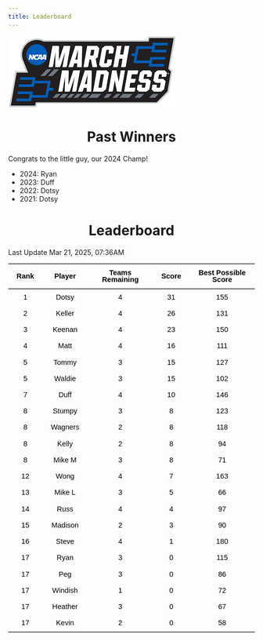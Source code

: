 ```yaml
---
title: Leaderboard
---
```


<link href="/rmarkdown-libs/tabwid/tabwid.css" rel="stylesheet" />
<script src="/rmarkdown-libs/tabwid/tabwid.js"></script>
<style type="text/css">
h1 {
  text-align: center;
}
</style>

![](march_madness_logo.png)

# Past Winners

Congrats to the little guy, our 2024 Champ!

- 2024: Ryan
- 2023: Duff
- 2022: Dotsy
- 2021: Dotsy

# Leaderboard

Last Update Mar 21, 2025, 07:36AM

<div class="tabwid"><style>.cl-b7f4ff2c{}.cl-b7f15110{font-family:'Helvetica';font-size:11pt;font-weight:bold;font-style:normal;text-decoration:none;color:rgba(0, 0, 0, 1.00);background-color:transparent;}.cl-b7f15124{font-family:'Helvetica';font-size:11pt;font-weight:normal;font-style:normal;text-decoration:none;color:rgba(0, 0, 0, 1.00);background-color:transparent;}.cl-b7f2b442{margin:0;text-align:center;border-bottom: 0 solid rgba(0, 0, 0, 1.00);border-top: 0 solid rgba(0, 0, 0, 1.00);border-left: 0 solid rgba(0, 0, 0, 1.00);border-right: 0 solid rgba(0, 0, 0, 1.00);padding-bottom:5pt;padding-top:5pt;padding-left:5pt;padding-right:5pt;line-height: 1;background-color:transparent;}.cl-b7f2be74{width:0.659in;background-color:transparent;vertical-align: middle;border-bottom: 1.5pt solid rgba(102, 102, 102, 1.00);border-top: 1.5pt solid rgba(102, 102, 102, 1.00);border-left: 0 solid rgba(0, 0, 0, 1.00);border-right: 0 solid rgba(0, 0, 0, 1.00);margin-bottom:0;margin-top:0;margin-left:0;margin-right:0;}.cl-b7f2be75{width:0.897in;background-color:transparent;vertical-align: middle;border-bottom: 1.5pt solid rgba(102, 102, 102, 1.00);border-top: 1.5pt solid rgba(102, 102, 102, 1.00);border-left: 0 solid rgba(0, 0, 0, 1.00);border-right: 0 solid rgba(0, 0, 0, 1.00);margin-bottom:0;margin-top:0;margin-left:0;margin-right:0;}.cl-b7f2be7e{width:1.593in;background-color:transparent;vertical-align: middle;border-bottom: 1.5pt solid rgba(102, 102, 102, 1.00);border-top: 1.5pt solid rgba(102, 102, 102, 1.00);border-left: 0 solid rgba(0, 0, 0, 1.00);border-right: 0 solid rgba(0, 0, 0, 1.00);margin-bottom:0;margin-top:0;margin-left:0;margin-right:0;}.cl-b7f2be7f{width:0.71in;background-color:transparent;vertical-align: middle;border-bottom: 1.5pt solid rgba(102, 102, 102, 1.00);border-top: 1.5pt solid rgba(102, 102, 102, 1.00);border-left: 0 solid rgba(0, 0, 0, 1.00);border-right: 0 solid rgba(0, 0, 0, 1.00);margin-bottom:0;margin-top:0;margin-left:0;margin-right:0;}.cl-b7f2be80{width:1.754in;background-color:transparent;vertical-align: middle;border-bottom: 1.5pt solid rgba(102, 102, 102, 1.00);border-top: 1.5pt solid rgba(102, 102, 102, 1.00);border-left: 0 solid rgba(0, 0, 0, 1.00);border-right: 0 solid rgba(0, 0, 0, 1.00);margin-bottom:0;margin-top:0;margin-left:0;margin-right:0;}.cl-b7f2be88{width:0.659in;background-color:transparent;vertical-align: middle;border-bottom: 0 solid rgba(0, 0, 0, 1.00);border-top: 0 solid rgba(0, 0, 0, 1.00);border-left: 0 solid rgba(0, 0, 0, 1.00);border-right: 0 solid rgba(0, 0, 0, 1.00);margin-bottom:0;margin-top:0;margin-left:0;margin-right:0;}.cl-b7f2be89{width:0.897in;background-color:transparent;vertical-align: middle;border-bottom: 0 solid rgba(0, 0, 0, 1.00);border-top: 0 solid rgba(0, 0, 0, 1.00);border-left: 0 solid rgba(0, 0, 0, 1.00);border-right: 0 solid rgba(0, 0, 0, 1.00);margin-bottom:0;margin-top:0;margin-left:0;margin-right:0;}.cl-b7f2be92{width:1.593in;background-color:transparent;vertical-align: middle;border-bottom: 0 solid rgba(0, 0, 0, 1.00);border-top: 0 solid rgba(0, 0, 0, 1.00);border-left: 0 solid rgba(0, 0, 0, 1.00);border-right: 0 solid rgba(0, 0, 0, 1.00);margin-bottom:0;margin-top:0;margin-left:0;margin-right:0;}.cl-b7f2be93{width:0.71in;background-color:transparent;vertical-align: middle;border-bottom: 0 solid rgba(0, 0, 0, 1.00);border-top: 0 solid rgba(0, 0, 0, 1.00);border-left: 0 solid rgba(0, 0, 0, 1.00);border-right: 0 solid rgba(0, 0, 0, 1.00);margin-bottom:0;margin-top:0;margin-left:0;margin-right:0;}.cl-b7f2be94{width:1.754in;background-color:transparent;vertical-align: middle;border-bottom: 0 solid rgba(0, 0, 0, 1.00);border-top: 0 solid rgba(0, 0, 0, 1.00);border-left: 0 solid rgba(0, 0, 0, 1.00);border-right: 0 solid rgba(0, 0, 0, 1.00);margin-bottom:0;margin-top:0;margin-left:0;margin-right:0;}.cl-b7f2be95{width:0.659in;background-color:transparent;vertical-align: middle;border-bottom: 0 solid rgba(0, 0, 0, 1.00);border-top: 0 solid rgba(0, 0, 0, 1.00);border-left: 0 solid rgba(0, 0, 0, 1.00);border-right: 0 solid rgba(0, 0, 0, 1.00);margin-bottom:0;margin-top:0;margin-left:0;margin-right:0;}.cl-b7f2be9c{width:0.897in;background-color:transparent;vertical-align: middle;border-bottom: 0 solid rgba(0, 0, 0, 1.00);border-top: 0 solid rgba(0, 0, 0, 1.00);border-left: 0 solid rgba(0, 0, 0, 1.00);border-right: 0 solid rgba(0, 0, 0, 1.00);margin-bottom:0;margin-top:0;margin-left:0;margin-right:0;}.cl-b7f2be9d{width:1.593in;background-color:transparent;vertical-align: middle;border-bottom: 0 solid rgba(0, 0, 0, 1.00);border-top: 0 solid rgba(0, 0, 0, 1.00);border-left: 0 solid rgba(0, 0, 0, 1.00);border-right: 0 solid rgba(0, 0, 0, 1.00);margin-bottom:0;margin-top:0;margin-left:0;margin-right:0;}.cl-b7f2be9e{width:0.71in;background-color:transparent;vertical-align: middle;border-bottom: 0 solid rgba(0, 0, 0, 1.00);border-top: 0 solid rgba(0, 0, 0, 1.00);border-left: 0 solid rgba(0, 0, 0, 1.00);border-right: 0 solid rgba(0, 0, 0, 1.00);margin-bottom:0;margin-top:0;margin-left:0;margin-right:0;}.cl-b7f2be9f{width:1.754in;background-color:transparent;vertical-align: middle;border-bottom: 0 solid rgba(0, 0, 0, 1.00);border-top: 0 solid rgba(0, 0, 0, 1.00);border-left: 0 solid rgba(0, 0, 0, 1.00);border-right: 0 solid rgba(0, 0, 0, 1.00);margin-bottom:0;margin-top:0;margin-left:0;margin-right:0;}.cl-b7f2bea6{width:0.659in;background-color:transparent;vertical-align: middle;border-bottom: 0 solid rgba(0, 0, 0, 1.00);border-top: 0 solid rgba(0, 0, 0, 1.00);border-left: 0 solid rgba(0, 0, 0, 1.00);border-right: 0 solid rgba(0, 0, 0, 1.00);margin-bottom:0;margin-top:0;margin-left:0;margin-right:0;}.cl-b7f2bea7{width:0.897in;background-color:transparent;vertical-align: middle;border-bottom: 0 solid rgba(0, 0, 0, 1.00);border-top: 0 solid rgba(0, 0, 0, 1.00);border-left: 0 solid rgba(0, 0, 0, 1.00);border-right: 0 solid rgba(0, 0, 0, 1.00);margin-bottom:0;margin-top:0;margin-left:0;margin-right:0;}.cl-b7f2bea8{width:1.593in;background-color:transparent;vertical-align: middle;border-bottom: 0 solid rgba(0, 0, 0, 1.00);border-top: 0 solid rgba(0, 0, 0, 1.00);border-left: 0 solid rgba(0, 0, 0, 1.00);border-right: 0 solid rgba(0, 0, 0, 1.00);margin-bottom:0;margin-top:0;margin-left:0;margin-right:0;}.cl-b7f2bea9{width:0.71in;background-color:transparent;vertical-align: middle;border-bottom: 0 solid rgba(0, 0, 0, 1.00);border-top: 0 solid rgba(0, 0, 0, 1.00);border-left: 0 solid rgba(0, 0, 0, 1.00);border-right: 0 solid rgba(0, 0, 0, 1.00);margin-bottom:0;margin-top:0;margin-left:0;margin-right:0;}.cl-b7f2beb0{width:1.754in;background-color:transparent;vertical-align: middle;border-bottom: 0 solid rgba(0, 0, 0, 1.00);border-top: 0 solid rgba(0, 0, 0, 1.00);border-left: 0 solid rgba(0, 0, 0, 1.00);border-right: 0 solid rgba(0, 0, 0, 1.00);margin-bottom:0;margin-top:0;margin-left:0;margin-right:0;}.cl-b7f2beb1{width:0.659in;background-color:transparent;vertical-align: middle;border-bottom: 0 solid rgba(0, 0, 0, 1.00);border-top: 0 solid rgba(0, 0, 0, 1.00);border-left: 0 solid rgba(0, 0, 0, 1.00);border-right: 0 solid rgba(0, 0, 0, 1.00);margin-bottom:0;margin-top:0;margin-left:0;margin-right:0;}.cl-b7f2beb2{width:0.897in;background-color:transparent;vertical-align: middle;border-bottom: 0 solid rgba(0, 0, 0, 1.00);border-top: 0 solid rgba(0, 0, 0, 1.00);border-left: 0 solid rgba(0, 0, 0, 1.00);border-right: 0 solid rgba(0, 0, 0, 1.00);margin-bottom:0;margin-top:0;margin-left:0;margin-right:0;}.cl-b7f2beba{width:1.593in;background-color:transparent;vertical-align: middle;border-bottom: 0 solid rgba(0, 0, 0, 1.00);border-top: 0 solid rgba(0, 0, 0, 1.00);border-left: 0 solid rgba(0, 0, 0, 1.00);border-right: 0 solid rgba(0, 0, 0, 1.00);margin-bottom:0;margin-top:0;margin-left:0;margin-right:0;}.cl-b7f2bebb{width:0.71in;background-color:transparent;vertical-align: middle;border-bottom: 0 solid rgba(0, 0, 0, 1.00);border-top: 0 solid rgba(0, 0, 0, 1.00);border-left: 0 solid rgba(0, 0, 0, 1.00);border-right: 0 solid rgba(0, 0, 0, 1.00);margin-bottom:0;margin-top:0;margin-left:0;margin-right:0;}.cl-b7f2bebc{width:1.754in;background-color:transparent;vertical-align: middle;border-bottom: 0 solid rgba(0, 0, 0, 1.00);border-top: 0 solid rgba(0, 0, 0, 1.00);border-left: 0 solid rgba(0, 0, 0, 1.00);border-right: 0 solid rgba(0, 0, 0, 1.00);margin-bottom:0;margin-top:0;margin-left:0;margin-right:0;}.cl-b7f2bebd{width:0.659in;background-color:transparent;vertical-align: middle;border-bottom: 0 solid rgba(0, 0, 0, 1.00);border-top: 0 solid rgba(0, 0, 0, 1.00);border-left: 0 solid rgba(0, 0, 0, 1.00);border-right: 0 solid rgba(0, 0, 0, 1.00);margin-bottom:0;margin-top:0;margin-left:0;margin-right:0;}.cl-b7f2bebe{width:0.897in;background-color:transparent;vertical-align: middle;border-bottom: 0 solid rgba(0, 0, 0, 1.00);border-top: 0 solid rgba(0, 0, 0, 1.00);border-left: 0 solid rgba(0, 0, 0, 1.00);border-right: 0 solid rgba(0, 0, 0, 1.00);margin-bottom:0;margin-top:0;margin-left:0;margin-right:0;}.cl-b7f2bec4{width:1.593in;background-color:transparent;vertical-align: middle;border-bottom: 0 solid rgba(0, 0, 0, 1.00);border-top: 0 solid rgba(0, 0, 0, 1.00);border-left: 0 solid rgba(0, 0, 0, 1.00);border-right: 0 solid rgba(0, 0, 0, 1.00);margin-bottom:0;margin-top:0;margin-left:0;margin-right:0;}.cl-b7f2bec5{width:0.71in;background-color:transparent;vertical-align: middle;border-bottom: 0 solid rgba(0, 0, 0, 1.00);border-top: 0 solid rgba(0, 0, 0, 1.00);border-left: 0 solid rgba(0, 0, 0, 1.00);border-right: 0 solid rgba(0, 0, 0, 1.00);margin-bottom:0;margin-top:0;margin-left:0;margin-right:0;}.cl-b7f2bece{width:1.754in;background-color:transparent;vertical-align: middle;border-bottom: 0 solid rgba(0, 0, 0, 1.00);border-top: 0 solid rgba(0, 0, 0, 1.00);border-left: 0 solid rgba(0, 0, 0, 1.00);border-right: 0 solid rgba(0, 0, 0, 1.00);margin-bottom:0;margin-top:0;margin-left:0;margin-right:0;}.cl-b7f2becf{width:0.659in;background-color:transparent;vertical-align: middle;border-bottom: 0 solid rgba(0, 0, 0, 1.00);border-top: 0 solid rgba(0, 0, 0, 1.00);border-left: 0 solid rgba(0, 0, 0, 1.00);border-right: 0 solid rgba(0, 0, 0, 1.00);margin-bottom:0;margin-top:0;margin-left:0;margin-right:0;}.cl-b7f2bed0{width:0.897in;background-color:transparent;vertical-align: middle;border-bottom: 0 solid rgba(0, 0, 0, 1.00);border-top: 0 solid rgba(0, 0, 0, 1.00);border-left: 0 solid rgba(0, 0, 0, 1.00);border-right: 0 solid rgba(0, 0, 0, 1.00);margin-bottom:0;margin-top:0;margin-left:0;margin-right:0;}.cl-b7f2bed8{width:1.593in;background-color:transparent;vertical-align: middle;border-bottom: 0 solid rgba(0, 0, 0, 1.00);border-top: 0 solid rgba(0, 0, 0, 1.00);border-left: 0 solid rgba(0, 0, 0, 1.00);border-right: 0 solid rgba(0, 0, 0, 1.00);margin-bottom:0;margin-top:0;margin-left:0;margin-right:0;}.cl-b7f2bed9{width:0.71in;background-color:transparent;vertical-align: middle;border-bottom: 0 solid rgba(0, 0, 0, 1.00);border-top: 0 solid rgba(0, 0, 0, 1.00);border-left: 0 solid rgba(0, 0, 0, 1.00);border-right: 0 solid rgba(0, 0, 0, 1.00);margin-bottom:0;margin-top:0;margin-left:0;margin-right:0;}.cl-b7f2beda{width:1.754in;background-color:transparent;vertical-align: middle;border-bottom: 0 solid rgba(0, 0, 0, 1.00);border-top: 0 solid rgba(0, 0, 0, 1.00);border-left: 0 solid rgba(0, 0, 0, 1.00);border-right: 0 solid rgba(0, 0, 0, 1.00);margin-bottom:0;margin-top:0;margin-left:0;margin-right:0;}.cl-b7f2bedb{width:0.659in;background-color:transparent;vertical-align: middle;border-bottom: 0 solid rgba(0, 0, 0, 1.00);border-top: 0 solid rgba(0, 0, 0, 1.00);border-left: 0 solid rgba(0, 0, 0, 1.00);border-right: 0 solid rgba(0, 0, 0, 1.00);margin-bottom:0;margin-top:0;margin-left:0;margin-right:0;}.cl-b7f2bee2{width:0.897in;background-color:transparent;vertical-align: middle;border-bottom: 0 solid rgba(0, 0, 0, 1.00);border-top: 0 solid rgba(0, 0, 0, 1.00);border-left: 0 solid rgba(0, 0, 0, 1.00);border-right: 0 solid rgba(0, 0, 0, 1.00);margin-bottom:0;margin-top:0;margin-left:0;margin-right:0;}.cl-b7f2bee3{width:1.593in;background-color:transparent;vertical-align: middle;border-bottom: 0 solid rgba(0, 0, 0, 1.00);border-top: 0 solid rgba(0, 0, 0, 1.00);border-left: 0 solid rgba(0, 0, 0, 1.00);border-right: 0 solid rgba(0, 0, 0, 1.00);margin-bottom:0;margin-top:0;margin-left:0;margin-right:0;}.cl-b7f2beec{width:0.71in;background-color:transparent;vertical-align: middle;border-bottom: 0 solid rgba(0, 0, 0, 1.00);border-top: 0 solid rgba(0, 0, 0, 1.00);border-left: 0 solid rgba(0, 0, 0, 1.00);border-right: 0 solid rgba(0, 0, 0, 1.00);margin-bottom:0;margin-top:0;margin-left:0;margin-right:0;}.cl-b7f2beed{width:1.754in;background-color:transparent;vertical-align: middle;border-bottom: 0 solid rgba(0, 0, 0, 1.00);border-top: 0 solid rgba(0, 0, 0, 1.00);border-left: 0 solid rgba(0, 0, 0, 1.00);border-right: 0 solid rgba(0, 0, 0, 1.00);margin-bottom:0;margin-top:0;margin-left:0;margin-right:0;}.cl-b7f2beee{width:0.659in;background-color:transparent;vertical-align: middle;border-bottom: 0 solid rgba(0, 0, 0, 1.00);border-top: 0 solid rgba(0, 0, 0, 1.00);border-left: 0 solid rgba(0, 0, 0, 1.00);border-right: 0 solid rgba(0, 0, 0, 1.00);margin-bottom:0;margin-top:0;margin-left:0;margin-right:0;}.cl-b7f2beef{width:0.897in;background-color:transparent;vertical-align: middle;border-bottom: 0 solid rgba(0, 0, 0, 1.00);border-top: 0 solid rgba(0, 0, 0, 1.00);border-left: 0 solid rgba(0, 0, 0, 1.00);border-right: 0 solid rgba(0, 0, 0, 1.00);margin-bottom:0;margin-top:0;margin-left:0;margin-right:0;}.cl-b7f2bef6{width:1.593in;background-color:transparent;vertical-align: middle;border-bottom: 0 solid rgba(0, 0, 0, 1.00);border-top: 0 solid rgba(0, 0, 0, 1.00);border-left: 0 solid rgba(0, 0, 0, 1.00);border-right: 0 solid rgba(0, 0, 0, 1.00);margin-bottom:0;margin-top:0;margin-left:0;margin-right:0;}.cl-b7f2bef7{width:0.71in;background-color:transparent;vertical-align: middle;border-bottom: 0 solid rgba(0, 0, 0, 1.00);border-top: 0 solid rgba(0, 0, 0, 1.00);border-left: 0 solid rgba(0, 0, 0, 1.00);border-right: 0 solid rgba(0, 0, 0, 1.00);margin-bottom:0;margin-top:0;margin-left:0;margin-right:0;}.cl-b7f2bef8{width:1.754in;background-color:transparent;vertical-align: middle;border-bottom: 0 solid rgba(0, 0, 0, 1.00);border-top: 0 solid rgba(0, 0, 0, 1.00);border-left: 0 solid rgba(0, 0, 0, 1.00);border-right: 0 solid rgba(0, 0, 0, 1.00);margin-bottom:0;margin-top:0;margin-left:0;margin-right:0;}.cl-b7f2bef9{width:0.659in;background-color:transparent;vertical-align: middle;border-bottom: 0 solid rgba(0, 0, 0, 1.00);border-top: 0 solid rgba(0, 0, 0, 1.00);border-left: 0 solid rgba(0, 0, 0, 1.00);border-right: 0 solid rgba(0, 0, 0, 1.00);margin-bottom:0;margin-top:0;margin-left:0;margin-right:0;}.cl-b7f2befa{width:0.897in;background-color:transparent;vertical-align: middle;border-bottom: 0 solid rgba(0, 0, 0, 1.00);border-top: 0 solid rgba(0, 0, 0, 1.00);border-left: 0 solid rgba(0, 0, 0, 1.00);border-right: 0 solid rgba(0, 0, 0, 1.00);margin-bottom:0;margin-top:0;margin-left:0;margin-right:0;}.cl-b7f2bf00{width:1.593in;background-color:transparent;vertical-align: middle;border-bottom: 0 solid rgba(0, 0, 0, 1.00);border-top: 0 solid rgba(0, 0, 0, 1.00);border-left: 0 solid rgba(0, 0, 0, 1.00);border-right: 0 solid rgba(0, 0, 0, 1.00);margin-bottom:0;margin-top:0;margin-left:0;margin-right:0;}.cl-b7f2bf01{width:0.71in;background-color:transparent;vertical-align: middle;border-bottom: 0 solid rgba(0, 0, 0, 1.00);border-top: 0 solid rgba(0, 0, 0, 1.00);border-left: 0 solid rgba(0, 0, 0, 1.00);border-right: 0 solid rgba(0, 0, 0, 1.00);margin-bottom:0;margin-top:0;margin-left:0;margin-right:0;}.cl-b7f2bf02{width:1.754in;background-color:transparent;vertical-align: middle;border-bottom: 0 solid rgba(0, 0, 0, 1.00);border-top: 0 solid rgba(0, 0, 0, 1.00);border-left: 0 solid rgba(0, 0, 0, 1.00);border-right: 0 solid rgba(0, 0, 0, 1.00);margin-bottom:0;margin-top:0;margin-left:0;margin-right:0;}.cl-b7f2bf03{width:0.659in;background-color:transparent;vertical-align: middle;border-bottom: 0 solid rgba(0, 0, 0, 1.00);border-top: 0 solid rgba(0, 0, 0, 1.00);border-left: 0 solid rgba(0, 0, 0, 1.00);border-right: 0 solid rgba(0, 0, 0, 1.00);margin-bottom:0;margin-top:0;margin-left:0;margin-right:0;}.cl-b7f2bf0a{width:0.897in;background-color:transparent;vertical-align: middle;border-bottom: 0 solid rgba(0, 0, 0, 1.00);border-top: 0 solid rgba(0, 0, 0, 1.00);border-left: 0 solid rgba(0, 0, 0, 1.00);border-right: 0 solid rgba(0, 0, 0, 1.00);margin-bottom:0;margin-top:0;margin-left:0;margin-right:0;}.cl-b7f2bf0b{width:1.593in;background-color:transparent;vertical-align: middle;border-bottom: 0 solid rgba(0, 0, 0, 1.00);border-top: 0 solid rgba(0, 0, 0, 1.00);border-left: 0 solid rgba(0, 0, 0, 1.00);border-right: 0 solid rgba(0, 0, 0, 1.00);margin-bottom:0;margin-top:0;margin-left:0;margin-right:0;}.cl-b7f2bf0c{width:0.71in;background-color:transparent;vertical-align: middle;border-bottom: 0 solid rgba(0, 0, 0, 1.00);border-top: 0 solid rgba(0, 0, 0, 1.00);border-left: 0 solid rgba(0, 0, 0, 1.00);border-right: 0 solid rgba(0, 0, 0, 1.00);margin-bottom:0;margin-top:0;margin-left:0;margin-right:0;}.cl-b7f2bf0d{width:1.754in;background-color:transparent;vertical-align: middle;border-bottom: 0 solid rgba(0, 0, 0, 1.00);border-top: 0 solid rgba(0, 0, 0, 1.00);border-left: 0 solid rgba(0, 0, 0, 1.00);border-right: 0 solid rgba(0, 0, 0, 1.00);margin-bottom:0;margin-top:0;margin-left:0;margin-right:0;}.cl-b7f2bf14{width:0.659in;background-color:transparent;vertical-align: middle;border-bottom: 1.5pt solid rgba(102, 102, 102, 1.00);border-top: 0 solid rgba(0, 0, 0, 1.00);border-left: 0 solid rgba(0, 0, 0, 1.00);border-right: 0 solid rgba(0, 0, 0, 1.00);margin-bottom:0;margin-top:0;margin-left:0;margin-right:0;}.cl-b7f2bf15{width:0.897in;background-color:transparent;vertical-align: middle;border-bottom: 1.5pt solid rgba(102, 102, 102, 1.00);border-top: 0 solid rgba(0, 0, 0, 1.00);border-left: 0 solid rgba(0, 0, 0, 1.00);border-right: 0 solid rgba(0, 0, 0, 1.00);margin-bottom:0;margin-top:0;margin-left:0;margin-right:0;}.cl-b7f2bf16{width:1.593in;background-color:transparent;vertical-align: middle;border-bottom: 1.5pt solid rgba(102, 102, 102, 1.00);border-top: 0 solid rgba(0, 0, 0, 1.00);border-left: 0 solid rgba(0, 0, 0, 1.00);border-right: 0 solid rgba(0, 0, 0, 1.00);margin-bottom:0;margin-top:0;margin-left:0;margin-right:0;}.cl-b7f2bf17{width:0.71in;background-color:transparent;vertical-align: middle;border-bottom: 1.5pt solid rgba(102, 102, 102, 1.00);border-top: 0 solid rgba(0, 0, 0, 1.00);border-left: 0 solid rgba(0, 0, 0, 1.00);border-right: 0 solid rgba(0, 0, 0, 1.00);margin-bottom:0;margin-top:0;margin-left:0;margin-right:0;}.cl-b7f2bf1e{width:1.754in;background-color:transparent;vertical-align: middle;border-bottom: 1.5pt solid rgba(102, 102, 102, 1.00);border-top: 0 solid rgba(0, 0, 0, 1.00);border-left: 0 solid rgba(0, 0, 0, 1.00);border-right: 0 solid rgba(0, 0, 0, 1.00);margin-bottom:0;margin-top:0;margin-left:0;margin-right:0;}</style><table data-quarto-disable-processing='true' class='cl-b7f4ff2c'><thead><tr style="overflow-wrap:break-word;"><th class="cl-b7f2be74"><p class="cl-b7f2b442"><span class="cl-b7f15110">Rank</span></p></th><th class="cl-b7f2be75"><p class="cl-b7f2b442"><span class="cl-b7f15110">Player</span></p></th><th class="cl-b7f2be7e"><p class="cl-b7f2b442"><span class="cl-b7f15110">Teams Remaining</span></p></th><th class="cl-b7f2be7f"><p class="cl-b7f2b442"><span class="cl-b7f15110">Score</span></p></th><th class="cl-b7f2be80"><p class="cl-b7f2b442"><span class="cl-b7f15110">Best Possible Score</span></p></th></tr></thead><tbody><tr style="overflow-wrap:break-word;"><td class="cl-b7f2be88"><p class="cl-b7f2b442"><span class="cl-b7f15124">1</span></p></td><td class="cl-b7f2be89"><p class="cl-b7f2b442"><span class="cl-b7f15124">Dotsy</span></p></td><td class="cl-b7f2be92"><p class="cl-b7f2b442"><span class="cl-b7f15124">4</span></p></td><td class="cl-b7f2be93"><p class="cl-b7f2b442"><span class="cl-b7f15124">31</span></p></td><td class="cl-b7f2be94"><p class="cl-b7f2b442"><span class="cl-b7f15124">155</span></p></td></tr><tr style="overflow-wrap:break-word;"><td class="cl-b7f2be95"><p class="cl-b7f2b442"><span class="cl-b7f15124">2</span></p></td><td class="cl-b7f2be9c"><p class="cl-b7f2b442"><span class="cl-b7f15124">Keller</span></p></td><td class="cl-b7f2be9d"><p class="cl-b7f2b442"><span class="cl-b7f15124">4</span></p></td><td class="cl-b7f2be9e"><p class="cl-b7f2b442"><span class="cl-b7f15124">26</span></p></td><td class="cl-b7f2be9f"><p class="cl-b7f2b442"><span class="cl-b7f15124">131</span></p></td></tr><tr style="overflow-wrap:break-word;"><td class="cl-b7f2be95"><p class="cl-b7f2b442"><span class="cl-b7f15124">3</span></p></td><td class="cl-b7f2be9c"><p class="cl-b7f2b442"><span class="cl-b7f15124">Keenan</span></p></td><td class="cl-b7f2be9d"><p class="cl-b7f2b442"><span class="cl-b7f15124">4</span></p></td><td class="cl-b7f2be9e"><p class="cl-b7f2b442"><span class="cl-b7f15124">23</span></p></td><td class="cl-b7f2be9f"><p class="cl-b7f2b442"><span class="cl-b7f15124">150</span></p></td></tr><tr style="overflow-wrap:break-word;"><td class="cl-b7f2bea6"><p class="cl-b7f2b442"><span class="cl-b7f15124">4</span></p></td><td class="cl-b7f2bea7"><p class="cl-b7f2b442"><span class="cl-b7f15124">Matt</span></p></td><td class="cl-b7f2bea8"><p class="cl-b7f2b442"><span class="cl-b7f15124">4</span></p></td><td class="cl-b7f2bea9"><p class="cl-b7f2b442"><span class="cl-b7f15124">16</span></p></td><td class="cl-b7f2beb0"><p class="cl-b7f2b442"><span class="cl-b7f15124">111</span></p></td></tr><tr style="overflow-wrap:break-word;"><td class="cl-b7f2be88"><p class="cl-b7f2b442"><span class="cl-b7f15124">5</span></p></td><td class="cl-b7f2be89"><p class="cl-b7f2b442"><span class="cl-b7f15124">Tommy</span></p></td><td class="cl-b7f2be92"><p class="cl-b7f2b442"><span class="cl-b7f15124">3</span></p></td><td class="cl-b7f2be93"><p class="cl-b7f2b442"><span class="cl-b7f15124">15</span></p></td><td class="cl-b7f2be94"><p class="cl-b7f2b442"><span class="cl-b7f15124">127</span></p></td></tr><tr style="overflow-wrap:break-word;"><td class="cl-b7f2beb1"><p class="cl-b7f2b442"><span class="cl-b7f15124">5</span></p></td><td class="cl-b7f2beb2"><p class="cl-b7f2b442"><span class="cl-b7f15124">Waldie</span></p></td><td class="cl-b7f2beba"><p class="cl-b7f2b442"><span class="cl-b7f15124">3</span></p></td><td class="cl-b7f2bebb"><p class="cl-b7f2b442"><span class="cl-b7f15124">15</span></p></td><td class="cl-b7f2bebc"><p class="cl-b7f2b442"><span class="cl-b7f15124">102</span></p></td></tr><tr style="overflow-wrap:break-word;"><td class="cl-b7f2bebd"><p class="cl-b7f2b442"><span class="cl-b7f15124">7</span></p></td><td class="cl-b7f2bebe"><p class="cl-b7f2b442"><span class="cl-b7f15124">Duff</span></p></td><td class="cl-b7f2bec4"><p class="cl-b7f2b442"><span class="cl-b7f15124">4</span></p></td><td class="cl-b7f2bec5"><p class="cl-b7f2b442"><span class="cl-b7f15124">10</span></p></td><td class="cl-b7f2bece"><p class="cl-b7f2b442"><span class="cl-b7f15124">146</span></p></td></tr><tr style="overflow-wrap:break-word;"><td class="cl-b7f2becf"><p class="cl-b7f2b442"><span class="cl-b7f15124">8</span></p></td><td class="cl-b7f2bed0"><p class="cl-b7f2b442"><span class="cl-b7f15124">Stumpy</span></p></td><td class="cl-b7f2bed8"><p class="cl-b7f2b442"><span class="cl-b7f15124">3</span></p></td><td class="cl-b7f2bed9"><p class="cl-b7f2b442"><span class="cl-b7f15124">8</span></p></td><td class="cl-b7f2beda"><p class="cl-b7f2b442"><span class="cl-b7f15124">123</span></p></td></tr><tr style="overflow-wrap:break-word;"><td class="cl-b7f2bedb"><p class="cl-b7f2b442"><span class="cl-b7f15124">8</span></p></td><td class="cl-b7f2bee2"><p class="cl-b7f2b442"><span class="cl-b7f15124">Wagners</span></p></td><td class="cl-b7f2bee3"><p class="cl-b7f2b442"><span class="cl-b7f15124">2</span></p></td><td class="cl-b7f2beec"><p class="cl-b7f2b442"><span class="cl-b7f15124">8</span></p></td><td class="cl-b7f2beed"><p class="cl-b7f2b442"><span class="cl-b7f15124">118</span></p></td></tr><tr style="overflow-wrap:break-word;"><td class="cl-b7f2be88"><p class="cl-b7f2b442"><span class="cl-b7f15124">8</span></p></td><td class="cl-b7f2be89"><p class="cl-b7f2b442"><span class="cl-b7f15124">Kelly</span></p></td><td class="cl-b7f2be92"><p class="cl-b7f2b442"><span class="cl-b7f15124">2</span></p></td><td class="cl-b7f2be93"><p class="cl-b7f2b442"><span class="cl-b7f15124">8</span></p></td><td class="cl-b7f2be94"><p class="cl-b7f2b442"><span class="cl-b7f15124">94</span></p></td></tr><tr style="overflow-wrap:break-word;"><td class="cl-b7f2be95"><p class="cl-b7f2b442"><span class="cl-b7f15124">8</span></p></td><td class="cl-b7f2be9c"><p class="cl-b7f2b442"><span class="cl-b7f15124">Mike M</span></p></td><td class="cl-b7f2be9d"><p class="cl-b7f2b442"><span class="cl-b7f15124">3</span></p></td><td class="cl-b7f2be9e"><p class="cl-b7f2b442"><span class="cl-b7f15124">8</span></p></td><td class="cl-b7f2be9f"><p class="cl-b7f2b442"><span class="cl-b7f15124">71</span></p></td></tr><tr style="overflow-wrap:break-word;"><td class="cl-b7f2bedb"><p class="cl-b7f2b442"><span class="cl-b7f15124">12</span></p></td><td class="cl-b7f2bee2"><p class="cl-b7f2b442"><span class="cl-b7f15124">Wong</span></p></td><td class="cl-b7f2bee3"><p class="cl-b7f2b442"><span class="cl-b7f15124">4</span></p></td><td class="cl-b7f2beec"><p class="cl-b7f2b442"><span class="cl-b7f15124">7</span></p></td><td class="cl-b7f2beed"><p class="cl-b7f2b442"><span class="cl-b7f15124">163</span></p></td></tr><tr style="overflow-wrap:break-word;"><td class="cl-b7f2be95"><p class="cl-b7f2b442"><span class="cl-b7f15124">13</span></p></td><td class="cl-b7f2be9c"><p class="cl-b7f2b442"><span class="cl-b7f15124">Mike L</span></p></td><td class="cl-b7f2be9d"><p class="cl-b7f2b442"><span class="cl-b7f15124">3</span></p></td><td class="cl-b7f2be9e"><p class="cl-b7f2b442"><span class="cl-b7f15124">5</span></p></td><td class="cl-b7f2be9f"><p class="cl-b7f2b442"><span class="cl-b7f15124">66</span></p></td></tr><tr style="overflow-wrap:break-word;"><td class="cl-b7f2beee"><p class="cl-b7f2b442"><span class="cl-b7f15124">14</span></p></td><td class="cl-b7f2beef"><p class="cl-b7f2b442"><span class="cl-b7f15124">Russ</span></p></td><td class="cl-b7f2bef6"><p class="cl-b7f2b442"><span class="cl-b7f15124">4</span></p></td><td class="cl-b7f2bef7"><p class="cl-b7f2b442"><span class="cl-b7f15124">4</span></p></td><td class="cl-b7f2bef8"><p class="cl-b7f2b442"><span class="cl-b7f15124">97</span></p></td></tr><tr style="overflow-wrap:break-word;"><td class="cl-b7f2bef9"><p class="cl-b7f2b442"><span class="cl-b7f15124">15</span></p></td><td class="cl-b7f2befa"><p class="cl-b7f2b442"><span class="cl-b7f15124">Madison</span></p></td><td class="cl-b7f2bf00"><p class="cl-b7f2b442"><span class="cl-b7f15124">2</span></p></td><td class="cl-b7f2bf01"><p class="cl-b7f2b442"><span class="cl-b7f15124">3</span></p></td><td class="cl-b7f2bf02"><p class="cl-b7f2b442"><span class="cl-b7f15124">90</span></p></td></tr><tr style="overflow-wrap:break-word;"><td class="cl-b7f2bf03"><p class="cl-b7f2b442"><span class="cl-b7f15124">16</span></p></td><td class="cl-b7f2bf0a"><p class="cl-b7f2b442"><span class="cl-b7f15124">Steve</span></p></td><td class="cl-b7f2bf0b"><p class="cl-b7f2b442"><span class="cl-b7f15124">4</span></p></td><td class="cl-b7f2bf0c"><p class="cl-b7f2b442"><span class="cl-b7f15124">1</span></p></td><td class="cl-b7f2bf0d"><p class="cl-b7f2b442"><span class="cl-b7f15124">180</span></p></td></tr><tr style="overflow-wrap:break-word;"><td class="cl-b7f2be88"><p class="cl-b7f2b442"><span class="cl-b7f15124">17</span></p></td><td class="cl-b7f2be89"><p class="cl-b7f2b442"><span class="cl-b7f15124">Ryan</span></p></td><td class="cl-b7f2be92"><p class="cl-b7f2b442"><span class="cl-b7f15124">3</span></p></td><td class="cl-b7f2be93"><p class="cl-b7f2b442"><span class="cl-b7f15124">0</span></p></td><td class="cl-b7f2be94"><p class="cl-b7f2b442"><span class="cl-b7f15124">115</span></p></td></tr><tr style="overflow-wrap:break-word;"><td class="cl-b7f2bedb"><p class="cl-b7f2b442"><span class="cl-b7f15124">17</span></p></td><td class="cl-b7f2bee2"><p class="cl-b7f2b442"><span class="cl-b7f15124">Peg</span></p></td><td class="cl-b7f2bee3"><p class="cl-b7f2b442"><span class="cl-b7f15124">3</span></p></td><td class="cl-b7f2beec"><p class="cl-b7f2b442"><span class="cl-b7f15124">0</span></p></td><td class="cl-b7f2beed"><p class="cl-b7f2b442"><span class="cl-b7f15124">86</span></p></td></tr><tr style="overflow-wrap:break-word;"><td class="cl-b7f2bef9"><p class="cl-b7f2b442"><span class="cl-b7f15124">17</span></p></td><td class="cl-b7f2befa"><p class="cl-b7f2b442"><span class="cl-b7f15124">Windish</span></p></td><td class="cl-b7f2bf00"><p class="cl-b7f2b442"><span class="cl-b7f15124">1</span></p></td><td class="cl-b7f2bf01"><p class="cl-b7f2b442"><span class="cl-b7f15124">0</span></p></td><td class="cl-b7f2bf02"><p class="cl-b7f2b442"><span class="cl-b7f15124">72</span></p></td></tr><tr style="overflow-wrap:break-word;"><td class="cl-b7f2beb1"><p class="cl-b7f2b442"><span class="cl-b7f15124">17</span></p></td><td class="cl-b7f2beb2"><p class="cl-b7f2b442"><span class="cl-b7f15124">Heather</span></p></td><td class="cl-b7f2beba"><p class="cl-b7f2b442"><span class="cl-b7f15124">3</span></p></td><td class="cl-b7f2bebb"><p class="cl-b7f2b442"><span class="cl-b7f15124">0</span></p></td><td class="cl-b7f2bebc"><p class="cl-b7f2b442"><span class="cl-b7f15124">67</span></p></td></tr><tr style="overflow-wrap:break-word;"><td class="cl-b7f2bf14"><p class="cl-b7f2b442"><span class="cl-b7f15124">17</span></p></td><td class="cl-b7f2bf15"><p class="cl-b7f2b442"><span class="cl-b7f15124">Kevin</span></p></td><td class="cl-b7f2bf16"><p class="cl-b7f2b442"><span class="cl-b7f15124">2</span></p></td><td class="cl-b7f2bf17"><p class="cl-b7f2b442"><span class="cl-b7f15124">0</span></p></td><td class="cl-b7f2bf1e"><p class="cl-b7f2b442"><span class="cl-b7f15124">58</span></p></td></tr></tbody></table></div>
